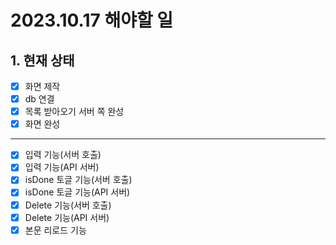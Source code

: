 # 2023.10.17 해야할 일

## 1. 현재 상태

- [x] 화면 제작  
- [x] db 연결  
- [x] 목록 받아오기 서버 쪽 완성  
- [x] 화면 완성  
----
- [x] 입력 기능(서버 호출)  
- [x] 입력 기능(API 서버)  
- [x] isDone 토글 기능(서버 호출)  
- [x] isDone 토글 기능(API 서버)  
- [x] Delete 기능(서버 호출)  
- [x] Delete 기능(API 서버)  
- [x] 본문 리로드 기능
